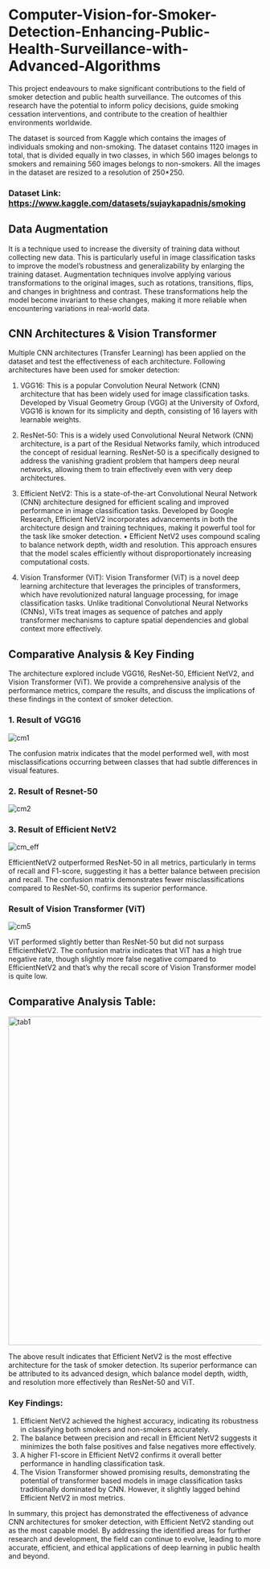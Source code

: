 # Computer-Vision-for-Smoker-Detection-Enhancing-Public-Health-Surveillance-with-Advanced-Algorithms

This project endeavours to make significant contributions to the field of smoker detection and public health surveillance. The outcomes of this research have the potential to inform policy decisions, guide smoking cessation interventions, and contribute to the creation of healthier environments worldwide. 

The dataset is sourced from Kaggle which contains the images of individuals smoking and non-smoking. The dataset contains 1120 images in total, that is divided equally in two classes, in which 560 images belongs to smokers and remaining 560 images belongs to non-smokers. All the images in the dataset are resized to a resolution of 250*250. 
### Dataset Link: https://www.kaggle.com/datasets/sujaykapadnis/smoking

## Data Augmentation
It is a technique used to increase the diversity of training data without collecting new data. This is particularly useful in image classification tasks to improve the model’s robustness and generalizability by enlarging the training dataset. Augmentation techniques involve applying various transformations to the original images, such as rotations, transitions, flips, and changes in brightness and contrast. These transformations help the model become invariant to these changes, making it more reliable when encountering variations in real-world data. 


## CNN Architectures & Vision Transformer

Multiple CNN architectures (Transfer Learning) has been applied on the dataset and test the effectiveness of each architecture. Following architectures have been used for smoker detection:

1. VGG16: This is a popular Convolution Neural Network (CNN) architecture that has been widely used for image classification tasks. Developed by Visual Geometry Group (VGG) at the University of Oxford, VGG16 is known for its simplicity and depth, consisting of 16 layers with learnable weights.
   
2. ResNet-50: This is a widely used Convolutional Neural Network (CNN) architecture, is a part of the Residual Networks family, which introduced the concept of residual learning. ResNet-50 is a specifically designed to address the vanishing gradient problem that hampers deep neural networks, allowing them to train effectively even with very deep architectures.
   
3. Efficient NetV2: This is a state-of-the-art Convolutional Neural Network (CNN) architecture designed for efficient scaling and improved performance in image classification tasks. Developed by Google Research, Efficient NetV2 incorporates advancements in both the architecture design and training techniques, making it powerful tool for the task like smoker detection. •	Efficient NetV2 uses compound scaling to balance network depth, width and resolution. This approach ensures that the model scales efficiently without disproportionately increasing computational costs.
   
4. Vision Transformer (ViT): Vision Transformer (ViT) is a novel deep learning architecture that leverages the principles of transformers, which have revolutionized natural language processing, for image classification tasks. Unlike traditional Convolutional Neural Networks (CNNs), ViTs treat images as sequence of patches and apply transformer mechanisms to capture spatial dependencies and global context more effectively.


## Comparative Analysis & Key Finding

The architecture explored include VGG16, ResNet-50, Efficient NetV2, and Vision Transformer (ViT). We provide a comprehensive analysis of the performance metrics, compare the results, and discuss the implications of these findings in the context of smoker detection. 

### 1. Result of VGG16
![cm1](https://github.com/shivamsingh96/Computer-Vision-for-Smoker-Detection-Enhancing-Public-Health-Surveillance-with-Advanced-Algorithms/assets/123630632/ee7ab94a-3356-4bdb-9431-a005d865266f)

The confusion matrix indicates that the model performed well, with most misclassifications occurring between classes that had subtle differences in visual features. 

### 2. Result of Resnet-50
![cm2](https://github.com/shivamsingh96/Computer-Vision-for-Smoker-Detection-Enhancing-Public-Health-Surveillance-with-Advanced-Algorithms/assets/123630632/e5b763fd-a2ce-441c-bcba-f96670900f26)

### 3. Result of Efficient NetV2
![cm_eff](https://github.com/shivamsingh96/Computer-Vision-for-Smoker-Detection-Enhancing-Public-Health-Surveillance-with-Advanced-Algorithms/assets/123630632/b02d5cae-0c15-4896-9b8a-302bb52f3590)

EfficientNetV2 outperformed ResNet-50 in all metrics, particularly in terms of recall and F1-score, suggesting it has a better balance between precision and recall. The confusion matrix demonstrates fewer misclassifications compared to ResNet-50, confirms its superior performance. 

### Result of Vision Transformer (ViT)
![cm5](https://github.com/shivamsingh96/Computer-Vision-for-Smoker-Detection-Enhancing-Public-Health-Surveillance-with-Advanced-Algorithms/assets/123630632/80c07f08-2f87-44ee-8b80-7b5dbc7ea5b6)

ViT performed slightly better than ResNet-50 but did not surpass EfficientNetV2. The confusion matrix indicates that ViT has a high true negative rate, though slightly more false negative compared to EfficientNetV2 and that’s why the recall score of Vision Transformer model is quite low. 



## Comparative Analysis Table:

<img width="654" alt="tab1" src="https://github.com/shivamsingh96/Computer-Vision-for-Smoker-Detection-Enhancing-Public-Health-Surveillance-with-Advanced-Algorithms/assets/123630632/7aebd144-f9a0-47bb-8647-b50cefd9d36c">


The above result indicates that Efficient NetV2 is the most effective architecture for the task of smoker detection. Its superior performance can be attributed to its advanced design, which balance model depth, width, and resolution more effectively than ResNet-50 and ViT.




### Key Findings:

1. Efficient NetV2 achieved the highest accuracy, indicating its robustness in classifying both smokers and non-smokers accurately.
2. The balance between precision and recall in Efficient NetV2 suggests it minimizes the both false positives and false negatives more effectively.
3. A higher F1-score in Efficient NetV2 confirms it overall better performance in handling classification task.
4. The Vision Transformer showed promising results, demonstrating the potential of transformer based models in image classification tasks traditionally dominated by CNN. However, it slightly lagged behind Efficient NetV2 in most metrics. 



In summary, this project has demonstrated the effectiveness of advance CNN architectures for smoker detection, with Efficient NetV2 standing out as the most capable model. By addressing the identified areas for further research and development, the field can continue to evolve, leading to more accurate, efficient, and ethical applications of deep learning in public health and beyond.  

